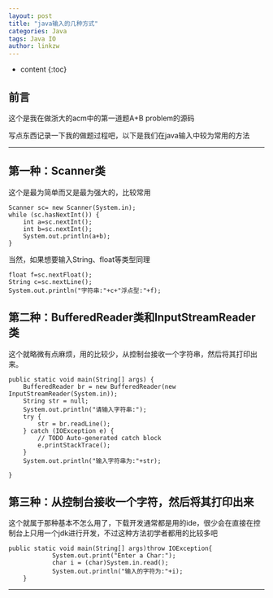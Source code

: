 ```yaml
---
layout: post
title: "java输入的几种方式"
categories: Java
tags: Java IO
author: linkzw
---
```


* content
{:toc}

## 前言

这个是我在做浙大的acm中的第一道题A+B problem的源码   

写点东西记录一下我的做题过程吧，以下是我们在java输入中较为常用的方法   

---

## 第一种：Scanner类

这个是最为简单而又是最为强大的，比较常用   

	Scanner sc= new Scanner(System.in); 
	while (sc.hasNextInt()) {
		int a=sc.nextInt();
		int b=sc.nextInt();
		System.out.println(a+b);
	}

当然，如果想要输入String、float等类型同理   

	float f=sc.nextFloat();
	String c=sc.nextLine();
	System.out.println("字符串:"+c+"浮点型:"+f);

## 第二种：BufferedReader类和InputStreamReader类

这个就略微有点麻烦，用的比较少，从控制台接收一个字符串，然后将其打印出来。   

	public static void main(String[] args) {  
		BufferedReader br = new BufferedReader(new InputStreamReader(System.in));
		String str = null;
		System.out.println("请输入字符串:");
		try {
			str = br.readLine();
		} catch (IOException e) {
			// TODO Auto-generated catch block
			e.printStackTrace();
		}
		System.out.println("输入字符串为:"+str);

	}

## 第三种：从控制台接收一个字符，然后将其打印出来

这个就属于那种基本不怎么用了，下载开发通常都是用的ide，很少会在直接在控制台上只用一个jdk进行开发，不过这种方法初学者都用的比较多吧   

	public static void main(String[] args)throw IOException{
                System.out.print("Enter a Char:");
                char i = (char)System.in.read();
                System.out.println("输入的字符为:"+i);
        } 

---


